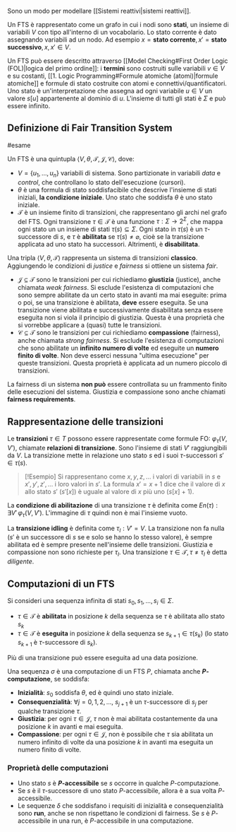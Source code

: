 Sono un modo per modellare [[Sistemi reattivi|sistemi reattivi]].

Un FTS è rappresentato come un grafo in cui i nodi sono **stati**, un insieme di variabili $V$ con tipo all'interno di un vocabolario.
Lo stato corrente è dato assegnando variabili ad un nodo. Ad esempio $x = \textbf{stato corrente}, x' = \textbf{stato successivo}, x,x' \in V$.

Un FTS può essere descritto attraverso [[Model Checking#First Order Logic (FOL)|logica del primo ordine]]: i **termini** sono costruiti sulle variabili $v \in V$ e su costanti, [[1. Logic Programming#Formule atomiche (atomi)|formule atomiche]] e formule di stato costruite con atomi e connettivi/quantificatori.
Uno stato è un'interpretazione che assegna ad ogni variabile $u \in V$ un valore $s[u]$ appartenente al dominio di $u$. L'insieme di tutti gli stati è $\Sigma$ e può essere infinito.

## Definizione di Fair Transition System
#esame

Un FTS è una quintupla $\langle V, \theta, \mathcal{T}, \mathcal{J}, \mathcal{C}\rangle$, dove:
- $V = \{u_1,\dots,u_n\}$ variabili di sistema. Sono partizionate in variabili $data$ e $control$, che controllano lo stato dell'esecuzione (cursori).
- $\theta$ è una formula di stato soddisfacibile che descrive l'insieme di stati iniziali, **la condizione iniziale**. Uno stato che soddisfa $\theta$ è uno stato iniziale.
- $\mathcal{T}$ è un insieme finito di transizioni, che rappresentano gli archi nel grafo del FTS. Ogni transizione $\tau \in \mathcal{T}$ è una funzione $\tau : \Sigma \rightarrow 2^\Sigma$, che mappa ogni stato un un insieme di stati $\tau(s) \subseteq \Sigma$. Ogni stato in $\tau(s)$ è un $\tau$-successore di $s$, e $\tau$ è **abilitata** se $\tau(s) \neq \varnothing$, cioè se la transizione applicata ad uno stato ha successori. Altrimenti, è **disabilitata**.

Una tripla $\langle V, \theta, \mathcal{T}\rangle$ rappresenta un sistema di transizioni **classico**. Aggiungendo le condizioni di *justice* e *fairness* si ottiene un sistema *fair*.

- $\mathcal{J} \subseteq \mathcal{T}$ sono le transizioni per cui richiediamo **giustizia** (justice), anche chiamata *weak fairness*. Si esclude l'esistenza di computazioni che sono sempre abilitate da un certo stato in avanti ma mai eseguite: prima o poi, se una transizione è abilitata, **deve** essere eseguita. Se una transizione viene abilitata e successivamente disabilitata senza essere eseguita non si viola il principio di giustizia. Questa è una proprietà che si vorrebbe applicare a (quasi) tutte le transizioni.
- $\mathcal{C} \subseteq \mathcal{T}$ sono le transizioni per cui richiediamo **compassione** (fairness), anche chiamata *strong fairness*. Si esclude l'esistenza di computazioni che sono abilitate un **infinito numero di volte** ed eseguite un **numero finito di volte**. Non deve esserci nessuna "ultima esecuzione" per queste transizioni. Questa proprietà è applicata ad un numero piccolo di transizioni.

La fairness di un sistema **non può** essere controllata su un frammento finito delle esecuzioni del sistema.
Giustizia e compassione sono anche chiamati **fairness requirements**.

## Rappresentazione delle transizioni

Le **transizioni** $\tau \in T$ possono essere rappresentate come formule FO: $\varphi_{\tau}(V,V')$, chiamate **relazioni di transizione**. 
Sono l'insieme di stati $V'$ raggiungibili da $V$. 
La transizione mette in relazione uno stato $s$ ed i suoi $\tau$-successori $s' \in \tau(s)$.

>[!Esempio]
>Si rappresentano come $x,y,z,\dots$ i valori di variabili in $s$ e $x',y',z',\dots$ i loro valori in $s'$.
>La formula $x' = x + 1$ dice che il valore di $x$ allo stato $s'$ ($s'[x]$) è uguale al valore di $x$ più uno ($s[x]$ + 1).

La **condizione di abilitazione** di una transizione $\tau$ è definita come $En(\tau): \exists V' \, \varphi_{\tau}(V,V')$. L'immagine di $\tau$ quindi non è mai l'insieme vuoto.

La **transizione idling** è definita come $\tau_{I}:  V' = V$. La transizione non fa nulla ($s'$ è un successore di $s$ se e solo se hanno lo stesso valore), è sempre abilitata ed è sempre presente nell'insieme delle transizioni. Giustizia e compassione non sono richieste per $\tau_I$. 
Una transizione $\tau \in \mathcal{T}, \tau \neq \tau_{I}$ è detta *diligente*.

## Computazioni di un FTS

Si consideri una sequenza infinita di stati $s_{0}, s_{1},\dots, \, s_{i}\in \Sigma$.
- $\tau \in \mathcal{T}$ è **abilitata** in posizione $k$ della sequenza se $\tau$ è abilitata allo stato $s_k$
- $\tau \in \mathcal{T}$ è **eseguita** in posizione $k$ della sequenza se $s_{k+1} \in \tau(s_k)$ (lo stato $s_{k+1}$ è $\tau$-successore di $s_k$).

Più di una transizione può essere eseguita ad una data posizione.

Una sequenza $\sigma$ è una computazione di un FTS $P$, chiamata anche **$P$-computazione**, se soddisfa:
- **Inizialità**: $s_0$ soddisfa $\theta$, ed è quindi uno stato iniziale.
- **Consequenzialità**: $\forall j = 0,1,2,\dots$, $s_{j+1}$ è un $\tau$-successore di $s_j$ per qualche transizione $\tau$.
- **Giustizia**: per ogni $\tau \in \mathcal{J}$, $\tau$ non è mai abilitata costantemente da una posizione $k$ in avanti e mai eseguita.
- **Compassione**: per ogni $\tau \in \mathcal{J}$, non è possibile che $\tau$ sia abilitata un numero infinito di volte da una posizione $k$ in avanti ma eseguita un numero finito di volte.

### Proprietà delle computazioni
- Uno stato $s$ è **$P$-accessibile** se $s$ occorre in qualche $P$-computazione.
- Se $s$ è il $\tau$-successore di uno stato $P$-accessibile, allora è a sua volta $P$-accessibile.
- Le sequenze $\delta$ che soddisfano i requisiti di inizialità e consequenzialità sono **run**, anche se non rispettano le condizioni di fairness. Se $s$ è $P$-accessibile in una run, è $P$-accessibile in una computazione.


